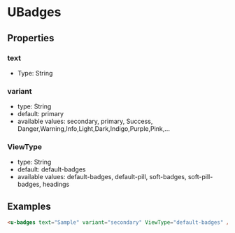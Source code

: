 # UBadges

## Properties

### text
* Type: String


### variant
* type: String
* default: primary
* available values: secondary, primary, Success, Danger,Warning,Info,Light,Dark,Indigo,Purple,Pink,...

### ViewType
  * type: String
  * default: default-badges
  * available values: default-badges, default-pill, soft-badges, soft-pill-badges, headings

## Examples

```html
<u-badges text="Sample" variant="secondary" ViewType="default-badges" />
```
